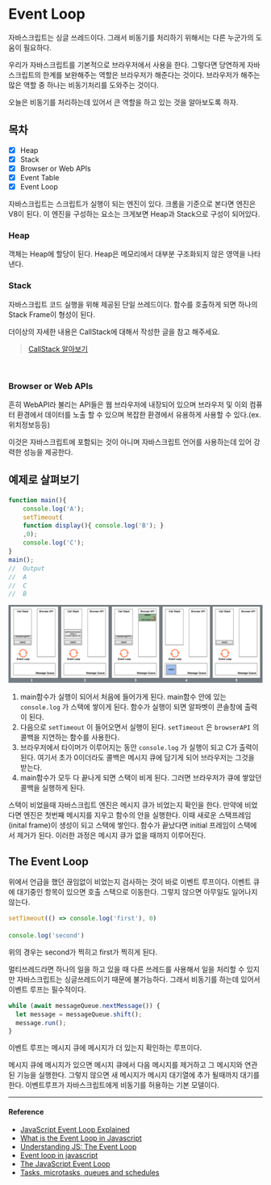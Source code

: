 # Event Loop

자바스크립트는 싱글 쓰레드이다. 그래서 비동기를 처리하기 위해서는 다른 누군가의 도움이 필요하다. 

우리가 자바스크립트를 기본적으로 브라우저에서 사용을 한다. 그렇다면 당연하게 자바스크립트의 한계를 보완해주는 역할은 브라우저가 해준다는 것이다. 브라우저가 해주는 많은 역할 중 하나는 비동기처리를 도와주는 것이다.

오늘은 비동기를 처리하는데 있어서 큰 역할을 하고 있는 것을 알아보도록 하자.
<br/>

## 목차

- [x]  Heap
- [x]  Stack
- [x]  Browser or Web APIs
- [x]  Event Table
- [x]  Event Loop

자바스크립트는 스크립트가 실행이 되는 엔진이 있다. 크롬을 기준으로 본다면 엔진은 V8이 된다. 이 엔진을 구성하는 요소는 크게보면 Heap과 Stack으로 구성이 되어있다.
<br/>

### Heap

객체는 Heap에 할당이 된다. Heap은 메모리에서 대부분 구조화되지 않은 영역을 나타낸다.
<br/>

### Stack

자바스크립트 코드 실행을 위해 제공된 단일 쓰레드이다. 함수를 호출하게 되면 하나의 Stack Frame이 형성이 된다. 

더이상의 자세한 내용은 CallStack에 대해서 작성한 글을 참고 해주세요.

> [CallStack 알아보기](https://github.com/SeonHyungJo/FrontEnd-Dev/blob/master/Javascript/Basic_1_CallStack.md)

<br/>

### Browser or Web APIs

흔히 WebAPI라 불리는 API들은 웹 브라우저에 내장되어 있으며 브라우저 및 이외 컴퓨터 환경에서 데이터를 노출 할 수 있으며 복잡한 환경에서 유용하게 사용할 수 있다.(ex. 위치정보등등)

이것은 자바스크립트에 포함되는 것이 아니며 자바스크립트 언어를 사용하는데 있어 강력한 성능을 제공한다.
<br/>

## 예제로 살펴보기

```javascript
function main(){
    console.log('A');
    setTimeout(
    function display(){ console.log('B'); }
    ,0);
    console.log('C');
}
main();
//	Output
//	A
//	C
//  B
```

![event_loop](https://github.com/SeonHyungJo/FE-Dev-Note/blob/master/assets/image/basic_event_loop.png)

1. main함수가 실행이 되어서 처음에 들어가게 된다. main함수 안에 있는 `console.log` 가 스택에 쌓이게 된다. 함수가 실행이 되면 알파벳이 콘솔창에 출력이 된다.
2. 다음으로 `setTimeout` 이 들어오면서 실행이 된다. `setTimeout` 은 `browserAPI` 의 콜백을 지연하는 함수를 사용한다. 
3. 브라우저에서 타이머가 이루어지는 동안 `console.log` 가 실행이 되고 C가 출력이 된다. 여기서 초가 0이더라도 콜백은 메시지 큐에 담기게 되어 브라우저는 그것을 받는다.
4. main함수가 모두 다 끝나게 되면 스택이 비게 된다. 그러면 브라우저가 큐에 쌓았던 콜백을 실행하게 된다. 

스택이 비었을때 자바스크립트 엔진은 메시지 큐가 비었는지 확인을 한다. 만약에 비었다면 엔진은 첫번째 메시지를 지우고 함수의 안을 실행한다. 이때 새로운 스택프레임(inital frame)이 생성이 되고 스택에 쌓인다.  함수가 끝났다면 initial 프레임이 스택에서 제거가 된다. 이러한 과정은 메시지 큐가 없을 때까지 이루어진다. 
<br/>

## The Event Loop

위에서 언급을 했던 끊임없이 비었는지 검사하는 것이 바로 이벤트 루프이다. 이벤트 큐에 대기중인 항목이 있으면 호출 스택으로 이동한다. 그렇지 않으면 아무일도 일어나지 않는다.

```javascript
setTimeout(() => console.log('first'), 0)

console.log('second')
```

위의 경우는 second가 찍히고 first가 찍히게 된다.

멀티쓰레드라면 하나의 일을 하고 있을 때 다른 쓰레드를 사용해서 일을 처리할 수 있지만 자바스크립트는 싱글쓰레드이기 때문에 불가능하다. 그래서 비동기를 하는데 있어서 이벤트 루프는 필수적이다.

```javascript
while (await messageQueue.nextMessage()) {
  let message = messageQueue.shift();
  message.run();
}
```

이벤트 루프는 메시지 큐에 메시지가 더 있는지 확인하는 루프이다.

메시지 큐에 메시지가 있으면 메시지 큐에서 다음 메시지를 제거하고 그 메시지와 연관된 기능을 실행한다. 그렇지 않으면 새 메시지가 메시지 대기열에 추가 될때까지 대기를 한다. 이벤트루프가 자바스크립트에게 비동기를 허용하는 기본 모델이다.

---

#### Reference

- [JavaScript Event Loop Explained]([https://medium.com/front-end-weekly/javascript-event-loop-explained-4cd26af121d4](https://medium.com/front-end-weekly/javascript-event-loop-explained-4cd26af121d4))
- [What is the Event Loop in Javascript]([https://www.wptutor.io/web/js/javascript-event-loop](https://www.wptutor.io/web/js/javascript-event-loop))
- [Understanding JS: The Event Loop]([https://hackernoon.com/understanding-js-the-event-loop-959beae3ac40](https://hackernoon.com/understanding-js-the-event-loop-959beae3ac40))
- [Event loop in javascript]([https://code.likeagirl.io/what-the-heck-is-event-loop-1e414fccef49](https://code.likeagirl.io/what-the-heck-is-event-loop-1e414fccef49))
- [The JavaScript Event Loop]([https://flaviocopes.com/javascript-event-loop/](https://flaviocopes.com/javascript-event-loop/))
- [Tasks, microtasks, queues and schedules]([https://jakearchibald.com/2015/tasks-microtasks-queues-and-schedules/](https://jakearchibald.com/2015/tasks-microtasks-queues-and-schedules/))